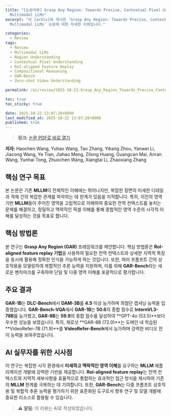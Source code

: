 ```yaml
---
title: "[논문리뷰] Grasp Any Region: Towards Precise, Contextual Pixel Understanding for
  Multimodal LLMs"
excerpt: "이 [arXiv]에 게시한 'Grasp Any Region: Towards Precise, Contextual Pixel Understanding for
  Multimodal LLMs' 논문에 대한 자세한 리뷰입니다."

categories:
  - Review
tags:
  - Review
  - Multimodal LLMs
  - Region Understanding
  - Contextual Pixel Understanding
  - RoI-aligned Feature Replay
  - Compositional Reasoning
  - GAR-Bench
  - Zero-shot Video Understanding

permalink: /ai/review/2025-10-22-Grasp_Any_Region_Towards_Precise_Contextual_Pixel_Understanding_for_Multimodal_LLMs/

toc: true
toc_sticky: true

date: 2025-10-22 13:07:20+0900
last_modified_at: 2025-10-22 13:07:20+0900
published: true
---
```

> **링크:** [논문 PDF로 바로 열기](https://arxiv.org/abs/2510.18876)

**저자:** Haochen Wang, Yuhao Wang, Tao Zhang, Yikang Zhou, Yanwei Li, Jiacong Wang, Ye Tian, Jiahao Meng, Zilong Huang, Guangcan Mai, Anran Wang, Yunhai Tong, Zhuochen Wang, Xiangtai Li, Zhaoxiang Zhang



## 핵심 연구 목표
본 논문은 기존 **MLLM**이 전체적인 이해에는 뛰어나지만, 복잡한 장면의 미세한 디테일과 객체 간의 복잡한 관계를 파악하는 데 한계가 있음을 지적합니다. 특히, 이전의 영역 기반 **MLLM**들이 주어진 영역을 고립적으로 이해하여 중요한 전역 컨텍스트를 놓치는 문제를 해결하고, 정밀하고 맥락적인 픽셀 이해를 통해 종합적인 영역 수준의 시각적 이해를 달성하는 것을 목표로 합니다.

## 핵심 방법론
본 연구는 **Grasp Any Region (GAR)** 프레임워크를 제안합니다. 핵심 방법론은 **RoI-aligned feature replay 기법**을 사용하여 필요한 전역 컨텍스트와 상세한 지역적 특징을 동시에 활용해 정확한 인식을 가능하게 하는 것입니다. 또한, 여러 프롬프트 간의 상호작용을 모델링하여 복합적인 추론 능력을 지원하며, 이를 위해 **GAR-Bench**라는 새로운 벤치마크를 구축하여 단일 및 다중 영역 이해를 포괄적으로 평가합니다.

## 주요 결과
**GAR-1B**는 **DLC-Bench**에서 **DAM-3B**를 **4.5** 이상 능가하며 최첨단 캡셔닝 능력을 입증했습니다. **GAR-Bench-VQA**에서 **GAR-1B**는 **50.6**의 종합 점수로 **InternVL3-78B**를 능가했고, **GAR-8B**는 **59.9**의 종합 점수를 달성하여 **GPT-4o (53.5)**보다 우수한 성능을 보였습니다. 특히, 제로샷 **GAR-8B (72.0)**는 도메인 내 학습된 **VideoRefer-7B (71.9)**를 **VideoRefer-Bench**에서 능가하며 강력한 비디오 전이 능력을 보여주었습니다.

## AI 실무자를 위한 시사점
이 연구는 복잡한 시각 환경에서 **미세하고 맥락적인 영역 이해**를 요구하는 **MLLM** 애플리케이션 개발에 강력한 기반을 제공합니다. **RoI-aligned feature replay**는 전역 컨텍스트와 지역적 세부사항을 효율적으로 통합하는 효과적인 접근 방식을 제시하여 기존의 **MLLM** 한계를 극복하는 데 기여합니다. 또한, **GAR-Bench**는 다중 프롬프트 상호작용 및 복합적 추론 능력을 평가하기 위한 표준화된 도구로서 향후 연구 및 모델 개발에 중요한 리소스로 활용될 수 있습니다.

> ⚠️ **알림:** 이 리뷰는 AI로 작성되었습니다.
